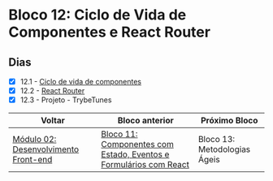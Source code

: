 # Bloco 12: Ciclo de Vida de Componentes e React Router

## Dias

- [x] 12.1 - [Ciclo de vida de componentes](./02-front-end/12-ciclo-de-vida-de-componentes-e-react-router/01-ciclo-de-vida-de-componentes/)
- [x] 12.2 - [React Router](./02-front-end/12-ciclo-de-vida-de-componentes-e-react-router/02-react-router/)
- [x] 12.3 - Projeto - TrybeTunes

| Voltar                                      | Bloco anterior                                                                                                                     | Próximo Bloco                |
| ------------------------------------------- | ---------------------------------------------------------------------------------------------------------------------------------- | ---------------------------- |
| [Módulo 02: Desenvolvimento Front-end](../) | [Bloco 11: Componentes com Estado, Eventos e Formulários com React](../11-componentes-com-estado-eventos-e-formularios-com-react/) | Bloco 13: Metodologias Ágeis |
